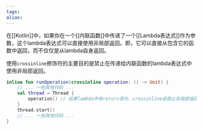 ```yaml
---
tags: 
alias:
---
```


在[[Kotlin]]中，如果你在一个[[内联函数]]中传递了一个[[Lambda表达式]]作为参数，这个lambda表达式可以直接使用非局部返回。即，它可以直接从包含它的函数中返回，而不仅仅是从lambda自身返回。

使用`crossinline`修饰符的主要目的是禁止在传递给内联函数的lambda表达式中使用非局部返回。

```kotlin
inline fun runOperation(crossinline operation: () -> Unit) {
    // ... 一些其他代码 ...
    val thread = Thread {
        operation() // 如果lambda中有return语句，crossinline会阻止非局部返回
    }
    thread.start()
    // ... 一些其他代码 ...
}

```
